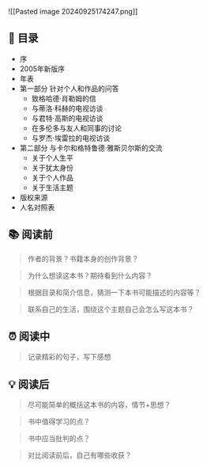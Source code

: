 ![[Pasted image 20240925174247.png]]

## 📑 目录
* 序  
* 2005年新版序  
* 年表  
* 第一部分 针对个人和作品的问答  
	* 致格哈德·肖勒姆的信  
	* 与蒂洛·科赫的电视访谈  
	* 与君特·高斯的电视访谈  
	* 在多伦多与友人和同事的讨论  
	* 与罗杰·埃雷拉的电视访谈  
* 第二部分 与卡尔和格特鲁德·雅斯贝尔斯的交流  
	* 关于个人生平  
	* 关于犹太身份  
	* 关于个人作品  
	* 关于生活主题  
* 版权来源  
* 人名对照表
## 📚 阅读前
> 作者的背景？书籍本身的创作背景？

> 为什么想读这本书？期待看到什么内容？

> 根据目录和简介信息，猜测一下本书可能描述的内容等？

> 联系自己的生活，围绕这个主题自己会怎么写这本书？
## ⏰ 阅读中
> 记录精彩的句子，写下感想
##  💡 阅读后
> 尽可能简单的概括这本书的内容，情节+思想？

> 书中值得学习的点？

> 书中应当批判的点？

> 对比阅读前后，自己有哪些收获？ 
